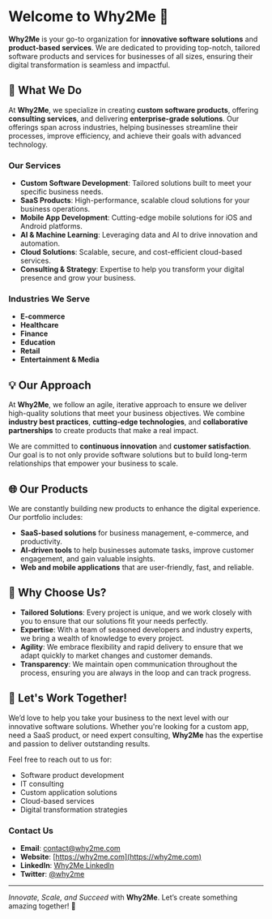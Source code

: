 # Welcome to **Why2Me** 🚀

**Why2Me** is your go-to organization for **innovative software solutions** and **product-based services**. We are dedicated to providing top-notch, tailored software products and services for businesses of all sizes, ensuring their digital transformation is seamless and impactful.

## 💼 What We Do
At **Why2Me**, we specialize in creating **custom software products**, offering **consulting services**, and delivering **enterprise-grade solutions**. Our offerings span across industries, helping businesses streamline their processes, improve efficiency, and achieve their goals with advanced technology.

### Our Services
- **Custom Software Development**: Tailored solutions built to meet your specific business needs.
- **SaaS Products**: High-performance, scalable cloud solutions for your business operations.
- **Mobile App Development**: Cutting-edge mobile solutions for iOS and Android platforms.
- **AI & Machine Learning**: Leveraging data and AI to drive innovation and automation.
- **Cloud Solutions**: Scalable, secure, and cost-efficient cloud-based services.
- **Consulting & Strategy**: Expertise to help you transform your digital presence and grow your business.

### Industries We Serve
- **E-commerce**
- **Healthcare**
- **Finance**
- **Education**
- **Retail**
- **Entertainment & Media**

## 💡 Our Approach
At **Why2Me**, we follow an agile, iterative approach to ensure we deliver high-quality solutions that meet your business objectives. We combine **industry best practices**, **cutting-edge technologies**, and **collaborative partnerships** to create products that make a real impact.

We are committed to **continuous innovation** and **customer satisfaction**. Our goal is to not only provide software solutions but to build long-term relationships that empower your business to scale.

## 🌐 Our Products
We are constantly building new products to enhance the digital experience. Our portfolio includes:

- **SaaS-based solutions** for business management, e-commerce, and productivity.
- **AI-driven tools** to help businesses automate tasks, improve customer engagement, and gain valuable insights.
- **Web and mobile applications** that are user-friendly, fast, and reliable.

## 🚀 Why Choose Us?
- **Tailored Solutions**: Every project is unique, and we work closely with you to ensure that our solutions fit your needs perfectly.
- **Expertise**: With a team of seasoned developers and industry experts, we bring a wealth of knowledge to every project.
- **Agility**: We embrace flexibility and rapid delivery to ensure that we adapt quickly to market changes and customer demands.
- **Transparency**: We maintain open communication throughout the process, ensuring you are always in the loop and can track progress.

## 🌟 Let's Work Together!
We’d love to help you take your business to the next level with our innovative software solutions. Whether you're looking for a custom app, need a SaaS product, or need expert consulting, **Why2Me** has the expertise and passion to deliver outstanding results.

Feel free to reach out to us for:

- Software product development
- IT consulting
- Custom application solutions
- Cloud-based services
- Digital transformation strategies

### Contact Us
- **Email**: [contact@why2me.com](mailto:contact@why2me.com)
- **Website**: [https://why2me.com](https://why2me.com)
- **LinkedIn**: [Why2Me LinkedIn](https://linkedin.com/company/why2me)
- **Twitter**: [@why2me](https://twitter.com/why2me)

---

*Innovate, Scale, and Succeed* with **Why2Me**. Let’s create something amazing together! 🚀

